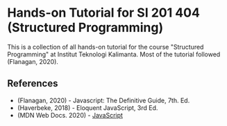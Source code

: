 # Hands-on Tutorial for SI 201 404 (Structured Programming)

This is a collection of all hands-on tutorial for the course "Structured
Programming" at Institut Teknologi Kalimanta. Most of the tutorial
followed (Flanagan, 2020).

## References
- (Flanagan, 2020) - Javascript: The Definitive Guide, 7th. Ed.
- (Haverbeke, 2018) - Eloquent JavaScript, 3rd Ed.
- (MDN Web Docs. 2020) - [JavaScript](https://developer.mozilla.org/en-US/docs/Web/JavaScript)